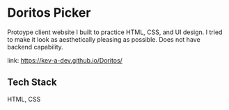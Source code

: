
# Doritos Picker

Protoype client website I built to practice HTML, CSS, and UI design. I tried to make it look as aesthetically pleasing as possible. Does not have backend capability.

link: https://kev-a-dev.github.io/Doritos/
## Tech Stack

HTML, CSS
